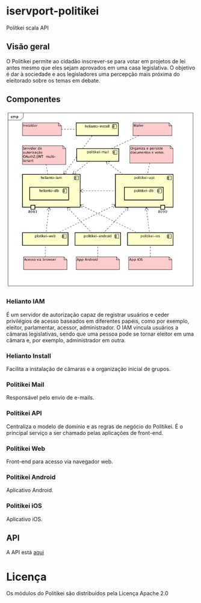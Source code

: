 # iservport-politikei

Politkei scala API

## Visão geral

O Politikei permite ao cidadão inscrever-se para votar em projetos de lei
antes mesmo que eles sejam aprovados em uma casa legislativa. O objetivo 
é dar à sociedade e aos legisladores uma percepção mais próxima do 
eleitorado sobre os temas em debate.

## Componentes

![structure](docs/politikei-component.png)

### Helianto IAM

É um servidor de autorização capaz de registrar usuários e ceder privilégios
de acesso baseados em diferentes papéis, como por exemplo, eleitor, parlamentar,
acessor, administrador. O IAM vincula usuários a câmaras legislativas, sendo 
que uma pessoa pode se tornar eleitor em uma câmara e, por exemplo, administrador
em outra.

### Helianto Install

Facilita a instalação de câmaras e a organização inicial de grupos.

### Politikei Mail

Responsável pelo envio de e-mails.

### Politikei API

Centraliza o modelo de domínio e as regras de negócio do Politikei. É o principal
serviço a ser chamado pelas aplicações de front-end.

### Politikei Web

Front-end para acesso via navegador web.

### Politikei Android

Aplicativo Android.

### Politikei iOS
                   
Aplicativo iOS.

## API

A API está [aqui](docs/index.md)

# Licença

Os módulos do Politikei são distribuídos pela Licença Apache 2.0

